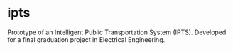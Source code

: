 # ipts
Prototype of an Intelligent Public Transportation System (IPTS). Developed for a final graduation project in Electrical Engineering.
